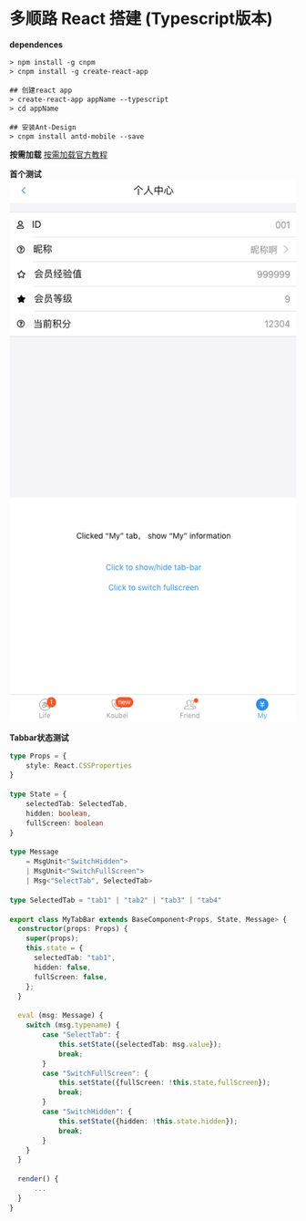 # 多顺路 React 搭建 (Typescript版本)

**dependences**  
```shell
> npm install -g cnpm
> cnpm install -g create-react-app

## 创建react app
> create-react-app appName --typescript
> cd appName

## 安装Ant-Design
> cnpm install antd-mobile --save
```

**按需加载** 
[按需加载官方教程](https://mobile.ant.design/docs/react/use-with-create-react-app-cn)


**首个测试**  
![](./md_assets/pc.png)  

**Tabbar状态测试**  
```typescript
type Props = {
    style: React.CSSProperties
}

type State = {
    selectedTab: SelectedTab,
    hidden: boolean,
    fullScreen: boolean
}

type Message 
    = MsgUnit<"SwitchHidden">
    | MsgUnit<"SwitchFullScreen">
    | Msg<"SelectTab", SelectedTab>
    
type SelectedTab = "tab1" | "tab2" | "tab3" | "tab4"

export class MyTabBar extends BaseComponent<Props, State, Message> {
  constructor(props: Props) {
    super(props);
    this.state = {
      selectedTab: "tab1",
      hidden: false,
      fullScreen: false,
    };
  }

  eval (msg: Message) {
    switch (msg.typename) {
        case "SelectTab": {
            this.setState({selectedTab: msg.value});
            break;
        }
        case "SwitchFullScreen": {
            this.setState({fullScreen: !this.state.fullScreen});
            break;
        }
        case "SwitchHidden": {
            this.setState({hidden: !this.state.hidden});
            break;
        }
    }
  }

  render() {
      ...
  }
}
```
